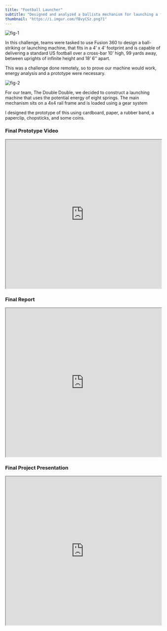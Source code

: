 ```yaml
---
title: "Football Launcher"
subtitle: "Designed and analyzed a ballista mechanism for launching a football over 99 yards"
thumbnail: "https://i.imgur.com/fBvyCSz.png?1"
---
```


![fig-1](https://i.imgur.com/MKzso1r.png)

​In this challenge, teams were tasked to use Fusion 360 to design a ball-striking or launching machine, that fits in a 4’ x 4’ footprint and is capable of delivering a standard US football over a cross-bar 10’ high, 99 yards away, between uprights of infinite height and 18’ 6’’ apart.

This was a challenge done remotely, so to prove our machine would work, energy analysis and a prototype were necessary. 

![fig-2](https://i.imgur.com/cCM34Tp.png)

For our team, The Double Double, we decided to construct a launching machine that uses the potential energy of eight springs. The main mechanism sits on a 4x4 rail frame and is loaded using a gear system

I designed the prototype of this using cardboard, paper, a rubber band, a paperclip, chopsticks, and some coins.


### Final Prototype Video
<iframe src="https://drive.google.com/file/d/1tuacsRTvp9xbaDOXvrp3fdyIPBL47FsN/preview" width="100%" height="480" allow="autoplay"></iframe>

### Final Report
<iframe src="https://drive.google.com/file/d/11hsLrEseqlEey1LrjSI3dP5GPnE1133t/preview" width="100%" height="480" allow="autoplay"></iframe>

### Final Project Presentation
<iframe src="https://drive.google.com/file/d/1MyAQBnyi4wWJCKtNXbtphqSQRXPeL80V/preview" width="100%" height="480" allow="autoplay"></iframe>
